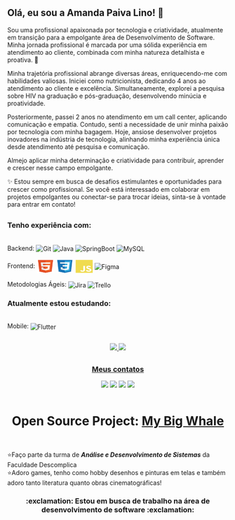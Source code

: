 ##  Olá, eu sou a Amanda Paiva Lino! :wave:
Sou uma profissional apaixonada por tecnologia e criatividade, atualmente em transição para a empolgante área de Desenvolvimento de Software. Minha jornada profissional é marcada por uma sólida experiência em atendimento ao cliente, combinada com minha natureza detalhista e proativa. :purple_heart:

Minha trajetória profissional abrange diversas áreas, enriquecendo-me com habilidades valiosas. Iniciei como nutricionista, dedicando 4 anos ao atendimento ao cliente e excelência. Simultaneamente, explorei a pesquisa sobre HIV na graduação e pós-graduação, desenvolvendo minúcia e proatividade.

Posteriormente, passei 2 anos no atendimento em um call center, aplicando comunicação e empatia. Contudo, senti a necessidade de unir minha paixão por tecnologia com minha bagagem. Hoje, ansiose desenvolver projetos inovadores na indústria de tecnologia, alinhando minha experiência única desde atendimento até pesquisa e comunicação.

Almejo aplicar minha determinação e criatividade para contribuir, aprender e crescer nesse campo empolgante.

✨ Estou sempre em busca de desafios estimulantes e oportunidades para crescer como profissional. Se você está interessado em colaborar em projetos empolgantes ou conectar-se para trocar ideias, sinta-se à vontade para entrar em contato!
##

<h3>Tenho experiência com:</h3>

<div style="display: inline_block"><br>    
 Backend:
   <img align="center" alt="Git" height="30" width="40" src="https://cdn.jsdelivr.net/gh/devicons/devicon/icons/git/git-original.svg" />
   <img align="center" alt="Java" height="30" width="40" src="https://cdn-icons-png.flaticon.com/512/226/226777.png">
   <img align="center" alt="SpringBoot" height="30" width="40" src="https://cdn.jsdelivr.net/gh/devicons/devicon/icons/spring/spring-original.svg" />        
   <img align="center" alt="MySQL" height="30" width="40" src="https://cdn.jsdelivr.net/gh/devicons/devicon/icons/mysql/mysql-original.svg" />
</div>

<div style="display: inline_block"><br>    
 Frontend:
   <img align="center" alt="HTML" height="30" width="40" src="https://raw.githubusercontent.com/devicons/devicon/master/icons/html5/html5-original.svg">
   <img align="center" alt="CSS" height="30" width="40" src="https://raw.githubusercontent.com/devicons/devicon/master/icons/css3/css3-original.svg">    
   <img align="center" alt="Javascript" height="30" width="40" src="https://raw.githubusercontent.com/devicons/devicon/master/icons/javascript/javascript-plain.svg">
   <img align="center" alt="Figma" height="30" width="40" src="https://cdn.jsdelivr.net/gh/devicons/devicon/icons/figma/figma-original.svg" />
</div>

<div style="display: inline_block"><br>    
 Metodologias Ágeis:
   <img align="center" alt="Jira" height="30" width="40"  src="https://cdn.jsdelivr.net/gh/devicons/devicon/icons/jira/jira-original.svg" />
   <img align="center" alt="Trello" height="30" width="40"  src="https://cdn.jsdelivr.net/gh/devicons/devicon/icons/trello/trello-plain.svg" />
</div>
            
          

<h3>Atualmente estou estudando:</h3>
 <div style="display: inline_block"><br>    
  Mobile:
   <img align="center" alt="Flutter" height="30" width="40" src="https://cdn.jsdelivr.net/gh/devicons/devicon/icons/flutter/flutter-original.svg" />   
 </div>


##

<div align="center">
  <a href="https://github.com/Amandapvln">
  <img height="150em" src="https://github-readme-stats.vercel.app/api?username=Amandapvln&show_icons=true&theme=dracula&include_all_commits=true&count_private=true"/>
  <img height="150em" src="https://github-readme-stats.vercel.app/api/top-langs/?username=Amandapvln&layout=compact&langs_count=7&theme=dracula"/>
</div>

##

<h3 align="center">Meus contatos</h3>
 
<div align="center">
<a href="https://www.instagram.com/amandalino.dev/" target="_blank"><img src="https://img.shields.io/badge/-Instagram-%23E4405F?style=for-the-badge&logo=instagram&logoColor=white" target="_blank"></a>
  <a href = "mailto:amanda-lol@hotmail.com"><img src="https://img.shields.io/badge/Microsoft_Outlook-0078D4?style=for-the-badge&logo=microsoft-outlook&logoColor=white"></a>
  <a href="https://www.linkedin.com/in/amanda-paiva-lino-1bbb0189/" target="_blank"><img src="https://img.shields.io/badge/LinkedIn-0077B5?style=for-the-badge&logo=linkedin&logoColor=white" target="_blank"></a>
  <a href="https://codepen.io/Amaneko" target="_blank"><img src="https://img.shields.io/badge/Codepen-000000?style=for-the-badge&logo=codepen&logoColor=white"></a>
</div>

<br>

##

<h1 align="center">
Open Source Project:
<a href="https://mybigwhale.com" target="_blank"> My Big Whale </a>
</h1>

<br>
  
:star:Faço parte da turma de <strong><em>Análise e Desenvolvimento de Sistemas</em></strong> da Faculdade Descomplica <br>
:star:Adoro games, tenho como hobby desenhos e pinturas em telas e também adoro tanto literatura quanto obras cinematográficas! <br>
<h3 align="center"> :exclamation: Estou em busca de trabalho na área de desenvolvimento de software :exclamation: </h3>
